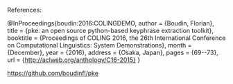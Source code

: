 References:

@InProceedings{boudin:2016:COLINGDEMO,
  author    = {Boudin, Florian},
  title     = {pke: an open source python-based keyphrase extraction toolkit},
  booktitle = {Proceedings of COLING 2016, the 26th International Conference on Computational Linguistics: System Demonstrations},
  month     = {December},
  year      = {2016},
  address   = {Osaka, Japan},
  pages     = {69--73},
  url       = {http://aclweb.org/anthology/C16-2015}
}


https://github.com/boudinfl/pke
